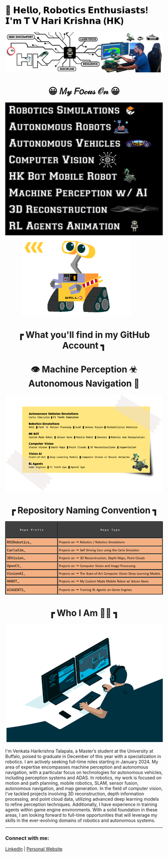 <h1 style="color: black;">🤖 𝗛𝗲𝗹𝗹𝗼, 𝗥𝗼𝗯𝗼𝘁𝗶𝗰𝘀 𝗘𝗻𝘁𝗵𝘂𝘀𝗶𝗮𝘀𝘁𝘀! 𝗜'𝗺 𝗧 𝗩 𝗛𝗮𝗿𝗶 𝗞𝗿𝗶𝘀𝗵𝗻𝗮 (𝗛𝗞)</h1>

![Alt text for your image](LinedIN_Cover_picture_V4_GitHub.png)







<h1 align="center"> 😀 𝑀𝓎 𝐹𝑜𝒸𝓊𝓈 𝒪𝓃 😀 </h1>

<div align="center">
  <img src="focus_on.png" alt="Alt text for your image" style="width: 600px; height: auto;"/>
  <img src="walle_animation.gif" alt="Alt text for your image" style="width: 350px; height: auto; margin-right: 50px;"/>
</div>










<h1 align="center">┏ What you'll find in my GitHub Account ┓</h1>

<h1 align="center"> 👁️ Machine Perception ☣ Autonomous Navigation 🎢</h1>

![Alt text for your image](sticky_v1.png)

<h1 align="center">┏ Repository Naming Convention ┓</h1>

<p align="center">
  <img src="hkhk_table.png" alt="Alt text for your image"/>
</p>

<h1 align="center">┏ Who I Am 👨‍💻 ┓</h1>



<p style="text-align: justify;">
  <img src="code.gif" alt="Alt text for your image" width="500" style="float: right; margin: 0 0 20px 20px;" />  
  
  I'm Venkata Harikrishna Talapala, a Master’s student at the University at Buffalo, poised to graduate in December of this year with a specialization in robotics. I am actively seeking full-time roles starting in January 2024.
  My area of expertise encompasses machine perception and autonomous navigation, with a particular focus on technologies for autonomous vehicles, including perception systems and ADAS. In robotics, my work is focused on motion and path planning, mobile robotics, SLAM, sensor fusion, autonomous navigation, and map generation.
In the field of computer vision, I've tackled projects involving 3D reconstruction, depth information processing, and point cloud data, utilizing advanced deep learning models to refine perception techniques. Additionally, I have experience in training agents within game engine environments.
With a solid foundation in these areas, I am looking forward to full-time opportunities that will leverage my skills in the ever-evolving domains of robotics and autonomous systems.
</p>




---

### Connect with me:

[LinkedIn](#) | [Personal Website](#)
